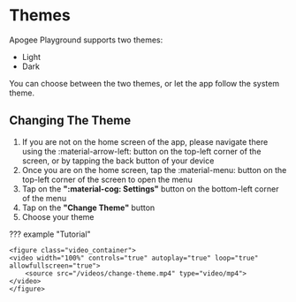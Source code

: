 # Themes

Apogee Playground supports two themes:

- Light
- Dark

You can choose between the two themes, or let the app follow the system theme.

## Changing The Theme

1. If you are not on the home screen of the app, please navigate there using the :material-arrow-left: button on the top-left corner of the screen, or by tapping the back button of your device
2. Once you are on the home screen, tap the :material-menu: button on the top-left corner of the screen to open the menu
3. Tap on the **":material-cog: Settings"** button on the bottom-left corner of the menu
4. Tap on the **"Change Theme"** button
5. Choose your theme

??? example "Tutorial"

    <figure class="video_container">
    <video width="100%" controls="true" autoplay="true" loop="true" allowfullscreen="true">
        <source src="/videos/change-theme.mp4" type="video/mp4">
    </video>
    </figure>
